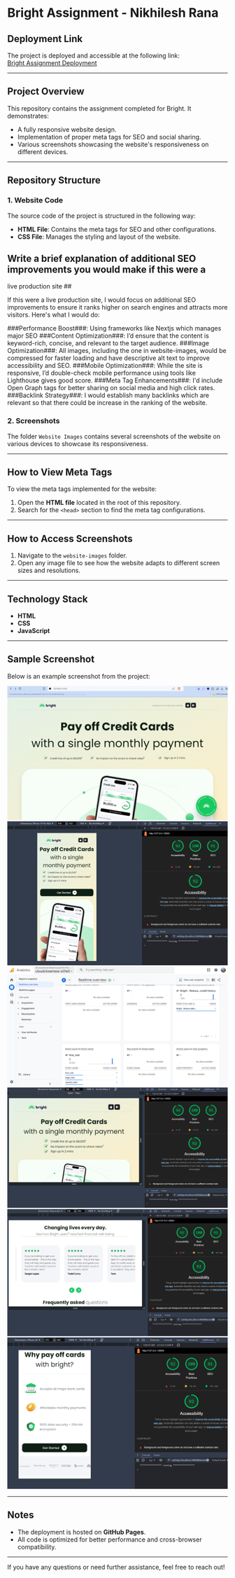 # Bright Assignment - Nikhilesh Rana

## Deployment Link

The project is deployed and accessible at the following link:  
[Bright Assignment Deployment](https://nikhileshrana.github.io/Bright-Nikhilesh-Rana/)

---

## Project Overview

This repository contains the assignment completed for Bright. It demonstrates:

- A fully responsive website design.
- Implementation of proper meta tags for SEO and social sharing.
- Various screenshots showcasing the website's responsiveness on different devices.

---

## Repository Structure

### 1. Website Code
The source code of the project is structured in the following way:
- **HTML File**: Contains the meta tags for SEO and other configurations.
- **CSS File**: Manages the styling and layout of the website.


## Write a brief explanation of additional SEO improvements you would make if this were a
live production site ##

If this were a live production site, I would focus on additional SEO improvements to ensure it ranks higher on search engines and attracts more visitors. Here's what I would do:

###Performance Boost###: Using frameworks like Nextjs which manages major SEO
###Content Optimization###: I’d ensure that the content is keyword-rich, concise, and relevant to the target audience.
###Image Optimization###: All images, including the one in website-images, would be compressed for faster loading and have descriptive alt text to improve accessibility and SEO.
###Mobile Optimization###: While the site is responsive, I’d double-check mobile performance using tools like Lighthouse gives good score.
###Meta Tag Enhancements###: I'd include Open Graph tags for better sharing on social media and high click rates.
###Backlink Strategy###: I would establish many backlinks which are relevant so that there could be increase in the ranking of the website.



### 2. Screenshots
The folder `Website Images` contains several screenshots of the website on various devices to showcase its responsiveness.

---

## How to View Meta Tags

To view the meta tags implemented for the website:
1. Open the **HTML file** located in the root of this repository.
2. Search for the `<head>` section to find the meta tag configurations.

---

## How to Access Screenshots

1. Navigate to the `website-images` folder.
2. Open any image file to see how the website adapts to different screen sizes and resolutions.

---

## Technology Stack

- **HTML**
- **CSS**
- **JavaScript**

---

## Sample Screenshot

Below is an example screenshot from the project:

![Website Screenshot](https://github.com/Nikhileshrana/Bright-Nikhilesh-Rana/blob/main/Website%20Images/Desktop%20Hero.png?raw=true)
![Responsive Check](https://raw.githubusercontent.com/Nikhileshrana/Bright-Nikhilesh-Rana/refs/heads/main/Website%20Images/Mobile%20Layout(Iphone%2014%20pro%20max).png)
![Responsive Check](https://github.com/Nikhileshrana/Bright-Nikhilesh-Rana/blob/main/Website%20Images/Bright%20Analytics%20after%20deploying%20website%20on%20github.png?raw=true)
![Responsive Check](https://github.com/Nikhileshrana/Bright-Nikhilesh-Rana/blob/main/Website%20Images/Tablet%20Preview.png?raw=true)
![Responsive Check](https://github.com/Nikhileshrana/Bright-Nikhilesh-Rana/blob/main/Website%20Images/Tablet%20Layout%20with%20working%20Slider%20(Working).png?raw=true)
![Responsive Check](https://github.com/Nikhileshrana/Bright-Nikhilesh-Rana/blob/main/Website%20Images/Mobile%20Layout%20in%20smallest%20width%20and%20height(iPhone%20SE).png?raw=true)

---

## Notes

- The deployment is hosted on **GitHub Pages**.
- All code is optimized for better performance and cross-browser compatibility.

---

If you have any questions or need further assistance, feel free to reach out!
